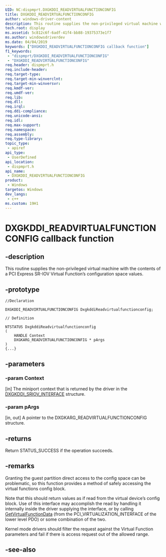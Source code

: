 ```yaml
---
UID: NC:dispmprt.DXGKDDI_READVIRTUALFUNCTIONCONFIG
title: DXGKDDI_READVIRTUALFUNCTIONCONFIG
author: windows-driver-content
description: This routine supplies the non-privileged virtual machine with the contents of a PCI Express SR-IOV Virtual Function’s configuration space values.
tech.root: display
ms.assetid: 5c812c6f-6adf-41f4-bb88-19375373e1f7
ms.author: windowsdriverdev
ms.date: 04/04/2019
keywords: ["DXGKDDI_READVIRTUALFUNCTIONCONFIG callback function"]
f1_keywords:
 - "dispmprt/DXGKDDI_READVIRTUALFUNCTIONCONFIG"
 - "DXGKDDI_READVIRTUALFUNCTIONCONFIG"
req.header: dispmprt.h
req.include-header:
req.target-type:
req.target-min-winverclnt:
req.target-min-winversvr:
req.kmdf-ver:
req.umdf-ver:
req.lib:
req.dll:
req.irql: 
req.ddi-compliance:
req.unicode-ansi:
req.idl:
req.max-support:
req.namespace:
req.assembly:
req.type-library: 
topic_type: 
 - apiref
api_type: 
 - UserDefined
api_location: 
 - dispmprt.h
api_name: 
 - DXGKDDI_READVIRTUALFUNCTIONCONFIG
product: 
 - Windows
targetos: Windows
dev_langs:
 - c++
ms.custom: 19H1
---
```


# DXGKDDI_READVIRTUALFUNCTIONCONFIG callback function

## -description

This routine supplies the non-privileged virtual machine with the contents of a PCI Express SR-IOV Virtual Function’s configuration space values. 

## -prototype

```
//Declaration

DXGKDDI_READVIRTUALFUNCTIONCONFIG DxgkddiReadvirtualfunctionconfig; 

// Definition

NTSTATUS DxgkddiReadvirtualfunctionconfig 
(
	HANDLE Context
	DXGKARG_READVIRTUALFUNCTIONCONFIG * pArgs
)
{...}

```

## -parameters

### -param Context

[in] The miniport context that is returned by the driver in the [DXGKDDI_SRIOV_INTERFACE](ns-dispmprt-_dxgkddi_sriov_interface.md) structure.

### -param pArgs

[in, out] A pointer to the DXGKARG_READVIRTUALFUNCTIONCONFIG structure.

## -returns

Return STATUS_SUCCESS if the operation succeeds.

## -remarks

Granting the guest partition direct access to the config space can be problematic, so this function provides a method of safely accessing the virtual functions config block. 

Note that this should return values as if read from the virtual device’s config block. Use of this interface may accomplish the read by handling it internally inside the driver supplying the interface, or by calling [GetVirtualFunctionData](https://docs.microsoft.com/windows-hardware/drivers/ddi/wdm/nc-wdm-get_virtual_device_data) (from the PCI_VIRTUALIZATION_INTERFACE of the lower level PDO) or some combination of the two.

Kernel mode drivers should filter the request against the Virtual Function parameters and fail if there is access request out of the allowed range.

## -see-also

